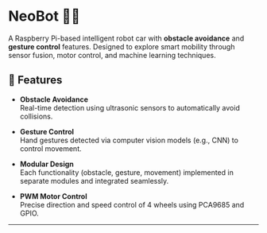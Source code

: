 # NeoBot 🚗🤖

A Raspberry Pi-based intelligent robot car with **obstacle avoidance** and **gesture control** features. Designed to explore smart mobility through sensor fusion, motor control, and machine learning techniques.

## 🌟 Features

- **Obstacle Avoidance**  
  Real-time detection using ultrasonic sensors to automatically avoid collisions.

- **Gesture Control**  
  Hand gestures detected via computer vision models (e.g., CNN) to control movement.

- **Modular Design**  
  Each functionality (obstacle, gesture, movement) implemented in separate modules and integrated seamlessly.

- **PWM Motor Control**  
  Precise direction and speed control of 4 wheels using PCA9685 and GPIO.

---

